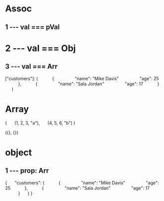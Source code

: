 

# Assoc 
## 1 --- val === pVal
["name"]: "azu"
["id"]: 001
["type"]:
   ["gender"]: "male"
[0]: 1



# 2 --- val === Obj
["id"]: {}
["name"]: {}



## 3 --- val === Arr
["customers"]: (
      {
         "name": "Mike Davis"
         "age": 25
      }, 
      {
         "name": "Sala Jordan"
         "age": 17
      }
   )



# Array

(
   (1, 2, 3, "a"), 
   (4, 5, 6, "b")
)


({}, {})



# object
## 1 --- prop: Arr

{
   "customers": (
      {
         "name": "Mike Davis"
         "age": 25
      }, 
      {
         "name": "Sala Jordan"
         "age": 17
      }
   )
}
